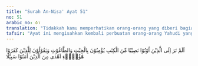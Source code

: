 ```yaml
---
title: "Surah An-Nisa' Ayat 51"
no: 51
arabic_no: ٥١
translation: "Tidakkah kamu memperhatikan orang-orang yang diberi bagian dari Kitab (Taurat)? Mereka percaya kepada Jibt dan thaghut, dan mengatakan kepada orang-orang kafir (musyrik Mekah), bahwa mereka itu lebih benar jalannya daripada orang-orang yang beriman."
tafsir: "Ayat ini mengisahkan kembali perbuatan orang-orang Yahudi yang telah diberi kitab, telah memahami dan mendalami isi kitab yang pada dasarnya menyuruh berbakti dan menyembah hanya kepada Allah saja, tetapi mereka masih juga mau bersujud dan menyembah berhala dan mempersekutukan Allah, memenuhi ajakan orang-orang Quraisy yang tidak memiliki kitab. Satu hal yang aneh dan mengherankan, mereka menyangka bahwa mereka orang-orang yang benar, yang mengikuti dan menempuh jalan yang lebih baik daripada jalan orang-orang mukmin pengikut Nabi Muhammad saw.\n\nBani Israil punya sejarah panjang dalam penyembahan berhala oleh nenek moyang mereka sampai generasi-generasi berikutnya. \"Mereka meninggalkan Allah Tuhan mereka yang telah membawa mereka keluar dari tanah Mesir, lalu mengikuti tuhan lain, dari antara tuhan bangsa-bangsa di sekeliling mereka, dan sujud menyembah kepadanya, sehingga mereka menyakiti hati Tuhan\" (Kitab Hakim-hakim. 2.12) dan sekian banyak lagi kisah penyembahan berhala oleh mereka.\n\nAlangkah kelirunya mereka, dan mereka sangat rugi. Seperti tersebut dalam firman Allah:\n\nKatakanlah (Muhammad), \"Apakah perlu Kami beritahukan kepadamu tentang orang yang paling rugi perbuatannya?\" (Yaitu) orang yang sia-sia perbuatannya 'dalam kehidupan dunia, sedangkan mereka mengira telah berbuat sebaik-baiknya. (al-Kahf/18:103-104)."
---
```

اَلَمْ تَرَ اِلَى الَّذِيْنَ اُوْتُوْا نَصِيْبًا مِّنَ الْكِتٰبِ يُؤْمِنُوْنَ بِالْجِبْتِ وَالطَّاغُوْتِ وَيَقُوْلُوْنَ لِلَّذِيْنَ كَفَرُوْا هٰٓؤُلَاۤءِ اَهْدٰى مِنَ الَّذِيْنَ اٰمَنُوْا سَبِيْلًا 